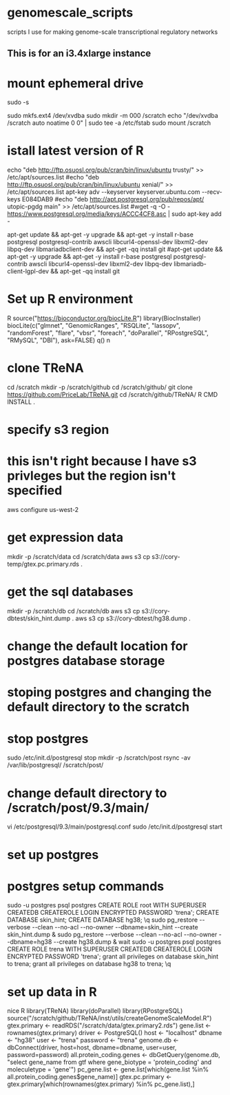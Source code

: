 # genomescale_scripts
scripts I use for making genome-scale transcriptional regulatory networks
## This is for an i3.4xlarge instance

# mount ephemeral drive
sudo -s

sudo mkfs.ext4 /dev/xvdba
sudo mkdir -m 000 /scratch 
echo "/dev/xvdba /scratch auto noatime 0 0" | sudo tee -a /etc/fstab
sudo mount /scratch

# istall latest version of R
echo "deb http://ftp.osuosl.org/pub/cran/bin/linux/ubuntu trusty/" >> /etc/apt/sources.list
#echo "deb http://ftp.osuosl.org/pub/cran/bin/linux/ubuntu xenial/" >> /etc/apt/sources.list
apt-key adv --keyserver keyserver.ubuntu.com --recv-keys E084DAB9
#echo "deb http://apt.postgresql.org/pub/repos/apt/ utopic-pgdg main" >> /etc/apt/sources.list
#wget -q -O - https://www.postgresql.org/media/keys/ACCC4CF8.asc | sudo apt-key add -

apt-get update && apt-get -y upgrade && apt-get -y install r-base postgresql postgresql-contrib awscli libcurl4-openssl-dev libxml2-dev libpq-dev libmariadbclient-dev && apt-get -qq install git
#apt-get update && apt-get -y upgrade && apt-get -y install r-base postgresql postgresql-contrib awscli libcurl4-openssl-dev libxml2-dev libpq-dev libmariadb-client-lgpl-dev && apt-get -qq install git

# Set up R environment
R
source("https://bioconductor.org/biocLite.R")
library(BiocInstaller)
biocLite(c("glmnet", "GenomicRanges", "RSQLite", "lassopv", "randomForest", "flare", "vbsr", "foreach", "doParallel", "RPostgreSQL", "RMySQL", "DBI"), ask=FALSE)
q()
n

# clone TReNA
cd /scratch
mkdir -p /scratch/github
cd /scratch/github/
git clone https://github.com/PriceLab/TReNA.git
cd /scratch/github/TReNA/
R CMD INSTALL .

# specify s3 region 
# this isn't right because I have s3 privleges but the region isn't specified
aws configure
us-west-2
# get expression data
mkdir -p /scratch/data
cd /scratch/data
aws s3 cp s3://cory-temp/gtex.pc.primary.rds .

# get the sql databases
mkdir -p /scratch/db
cd /scratch/db
aws s3 cp s3://cory-dbtest/skin_hint.dump .
aws s3 cp s3://cory-dbtest/hg38.dump .

# change the default location for postgres database storage
# stoping postgres and changing the default directory to the scratch
# stop postgres
sudo /etc/init.d/postgresql stop
mkdir -p /scratch/post
rsync -av /var/lib/postgresql/ /scratch/post/
# change default directory to /scratch/post/9.3/main/
vi /etc/postgresql/9.3/main/postgresql.conf
sudo /etc/init.d/postgresql start

# set up postgres
# postgres setup commands
sudo -u postgres psql postgres
CREATE ROLE root WITH SUPERUSER CREATEDB CREATEROLE LOGIN ENCRYPTED PASSWORD 'trena';
CREATE DATABASE skin_hint;
CREATE DATABASE hg38;
\q
sudo pg_restore --verbose --clean --no-acl --no-owner --dbname=skin_hint --create skin_hint.dump &
sudo pg_restore --verbose --clean --no-acl --no-owner --dbname=hg38 --create hg38.dump &
wait
sudo -u postgres psql postgres
CREATE ROLE trena WITH SUPERUSER CREATEDB CREATEROLE LOGIN ENCRYPTED PASSWORD 'trena';
grant all privileges on database skin_hint to trena;
grant all privileges on database hg38 to trena;
\q

# set up data in R
nice R
library(TReNA)
library(doParallel)
library(RPostgreSQL)
source("/scratch/github/TReNA/inst/utils/createGenomeScaleModel.R")
gtex.primary <- readRDS("/scratch/data/gtex.primary2.rds")
gene.list <- rownames(gtex.primary)
driver <- PostgreSQL()
host <- "localhost"
dbname <- "hg38"
user <- "trena"
password <- "trena"
genome.db <- dbConnect(driver, host=host, dbname=dbname, user=user, password=password)
all.protein_coding.genes <- dbGetQuery(genome.db, "select gene_name from gtf where gene_biotype = 'protein_coding' and moleculetype = 'gene'")
pc_gene.list <- gene.list[which(gene.list %in% all.protein_coding.genes$gene_name)]
gtex.pc.primary <- gtex.primary[which(rownames(gtex.primary) %in% pc_gene.list),]









